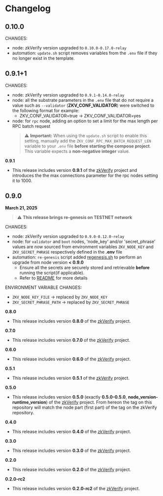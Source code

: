 # Changelog
**0.10.0**
---

CHANGES:
* node: zkVerify version upgraded to `0.10.0-0.17.0-relay`
* automation: `update.sh` script removes variables from the `.env` file if they no longer exist in the template.

**0.9.1+1**
---

CHANGES:
* node: zkVerify version upgraded to `0.9.1-0.14.0-relay`
* node: all the substrate parameters in the `.env` file that do not require a value such as `--validator` (**ZKV_CONF_VALIDATOR**) were switched to the following format for example:
  * ZKV_CONF_VALIDATOR=true → ZKV_CONF_VALIDATOR=yes
* node: for `rpc` node, adding an option to set a limit for the max length per RPC batch request
  > ⚠️ **Important:** When using the `update.sh` script to enable this setting, manually add the `ZKV_CONF_RPC_MAX_BATCH_REQUEST_LEN` variable to your `.env` file **before starting the compose project**.
  > This variable expects a **non-negative integer** value.

**0.9.1**

* This release includes version **0.9.1** of the [zkVerify](https://github.com/HorizenLabs/zkVerify) project and introduces the the max connections parameter for the rpc nodes setting it to 1000. 

**0.9.0**
---
**March 21, 2025**

> ⚠️  **This release brings re-genesis on TESTNET network**

CHANGES:
* node: zkVerify version upgraded to `0.9.0-0.12.0-relay`
* node: for `validator` and `boot` nodes, 'node_key' and/or 'secret_phrase' values are now sourced from environment variables `ZKV_NODE_KEY` and `ZKV_SECRET_PHRASE` respectively defined in the **.env** file
* automation: `re-genesis` script added [regenesis.sh](./scripts/regenesis.sh) to perform an upgrade from node version **< 0.9.0**
  * Ensure all the secrets are securely stored and retrievable **before** running the script(if applicable).
  * Refer to [README](./README.md#re-genesis) for more details

ENVIRONMENT VARIABLE CHANGES:
* `ZKV_NODE_KEY_FILE` → replaced by `ZKV_NODE_KEY`
* `ZKV_SECRET_PHRASE_PATH` → replaced by `ZKV_SECRET_PHRASE`

**0.8.0**

* This release includes version **0.8.0** of the [zkVerify](https://github.com/HorizenLabs/zkVerify) project.
  
**0.7.0**

* This release includes version **0.7.0** of the [zkVerify](https://github.com/HorizenLabs/zkVerify) project.
  
**0.6.0**

* This release includes version **0.6.0** of the [zkVerify](https://github.com/HorizenLabs/zkVerify) project.

**0.5.1**

* This release includes version **0.5.1** of the [zkVerify](https://github.com/HorizenLabs/zkVerify) project.

**0.5.0**

* This release includes version **0.5.0** (exactly **0.5.0-0.5.0**, **node_version-runtime_version**) of the [zkVerify](https://github.com/HorizenLabs/zkVerify) project.
  From hereon the tag on this repository will match the node part (first part) of the tag on the zkVerify repository.

**0.4.0**

* This release includes version **0.4.0** of the [zkVerify](https://github.com/HorizenLabs/zkVerify) project.

**0.3.0**

* This release includes version **0.3.0** of the [zkVerify](https://github.com/HorizenLabs/zkVerify) project.

**0.2.0**

* This release includes version **0.2.0** of the [zkVerify](https://github.com/HorizenLabs/zkVerify) project.

**0.2.0-rc2**

* This release includes version **0.2.0-rc2** of the [zkVerify](https://github.com/HorizenLabs/zkVerify) project.
